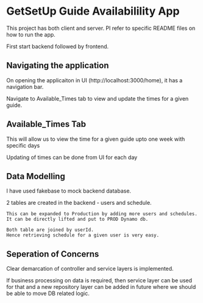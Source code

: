 # GetSetUp Guide Availabilility App

This project has both client and server.
Pl refer to specific README files on how to run the app.

First start backend followed by frontend.

## Navigating the application

On opening the applicaiton in UI (http://localhost:3000/home),
it has a navigation bar.

Navigate to Available_Times tab to view and update the times for a given guide.

## Available_Times Tab

This will allow us to view the time for a given guide upto one week with specific days

Updating of times can be done from UI for each day

## Data Modelling 

I have used fakebase to mock backend database. 

2 tables are created in the backend - users and schedule. 
```
This can be expanded to Production by adding more users and schedules. 
It can be directly lifted and put to PROD Dynamo db. 
```

```
Both table are joined by userId.
Hence retrieving schedule for a given user is very easy. 
```

## Seperation of Concerns  

Clear demarcation of controller and service layers is implemented.

If business processing on data is required, then service layer can be used for that and a new repository layer can be added in future where we should be able to move DB related logic.
